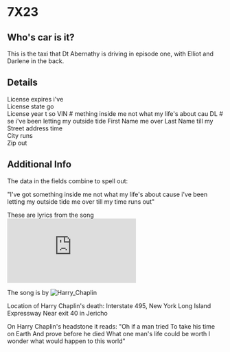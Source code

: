 7X23
====


Who's car is it? 
----------------

This is the taxi that Dt Abernathy is driving in episode one, with Elliot and Darlene in the back.


Details
-------

License expires	i've	
License state	go	
License year	t so
VIN #		mething inside me not what my life's about cau
DL #		se i've been letting my outside tide
First Name	me over	
Last Name	till my
Street address	time	
City		runs	
Zip		out


Additional Info
---------------

The data in the fields combine to spell out:

"I've got something inside me not what my life's about cause i've been letting my outside tide
me over till my time runs out"

These are lyrics from the song ![Taxi](https://www.azlyrics.com/lyrics/harrychapin/taxi.html)

The song is by ![Harry_Chaplin](https://en.wikipedia.org/wiki/Harry_Chapin)

Location of Harry Chaplin's death:
Interstate 495, New York  Long Island Expressway  Near exit 40 in Jericho

On Harry Chaplin's headstone it reads:
"Oh if a man tried
To take his time on Earth
And prove before he died
What one man's life could be worth
I wonder what would happen
to this world"



